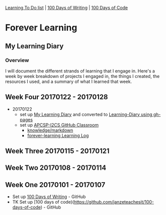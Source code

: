 [Learning To Do list](./learning-to-do-list.md) | [100 Days of Writing](https://github.com/janzeteachesit/100-days-of-writing/blob/master/log.md) | [100 Days of Code](https://github.com/janzeteachesit/100-days-of-code/blob/master/log.md)

# Forever Learning

## My Learning Diary

### Overview

I will document the different strands of learning that I engage in. Here's a week by week breakdown of projects I engaged in, the things I created, the resources I used, and a summary of what I learned that week.

<!--
## Week One 20170101 - 20170107
links to 
* []()
-->

## Week Four 20170122 - 20170128
*  20170122
   * set up [My Learning Diary](https://github.com/janzeteachesit/forever-learning) and converted to [Learning-Diary using gh-pages](https://janzeteachesit.github.io/Learning-Diary/)
   * set up [APCSP-I2CS GitHub Classroom](https://github.com/templetontitan/20162017-classroom-outline)
     * [knowledge/markdown](https://github.com/templetontitan/20162017-classroom-outline/blob/master/knowledge/markdown.md)
     * [forever-learning Learning Log](https://github.com/templetontitan/forever-learning)

## Week Three 20170115 - 20170121


## Week Two 20170108 - 20170114


## Week One 20170101 - 20170107
* Set up [100 Days of Writing](https://github.com/janzeteachesit/100-days-of-writing) - GitHub
* TK Set up [100 days of code)(https://github.com/janzeteachesit/100-days-of-code) - GitHub

